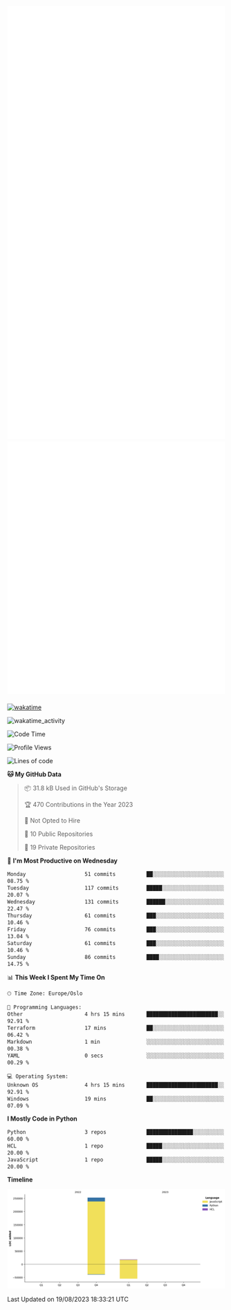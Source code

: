 ![Metrics](/metrics.svg)![Additional metrics](metrics.additional.svg)
----------------------------------------------------------------------------------------------------------------------------------------------------

[![wakatime](https://wakatime.com/badge/user/139c3dc8-b99d-475a-b6b4-e7663d03add8.svg)](https://wakatime.com/@139c3dc8-b99d-475a-b6b4-e7663d03add8)

![wakatime_activity](https://wakatime.com/share/@merca/d0fb6363-0f77-40ae-9525-9b9347ed2e36.svg)

<!--START_SECTION:waka-->
![Code Time](http://img.shields.io/badge/Code%20Time-6%2C742%20hrs%2044%20mins-blue)

![Profile Views](http://img.shields.io/badge/Profile%20Views-0-blue)

![Lines of code](https://img.shields.io/badge/From%20Hello%20World%20I%27ve%20Written-270.4%20thousand%20lines%20of%20code-blue)

**🐱 My GitHub Data** 

> 📦 31.8 kB Used in GitHub's Storage 
 > 
> 🏆 470 Contributions in the Year 2023
 > 
> 🚫 Not Opted to Hire
 > 
> 📜 10 Public Repositories 
 > 
> 🔑 19 Private Repositories 
 > 
📅 **I'm Most Productive on Wednesday** 

```text
Monday                   51 commits          ██░░░░░░░░░░░░░░░░░░░░░░░   08.75 % 
Tuesday                  117 commits         █████░░░░░░░░░░░░░░░░░░░░   20.07 % 
Wednesday                131 commits         ██████░░░░░░░░░░░░░░░░░░░   22.47 % 
Thursday                 61 commits          ███░░░░░░░░░░░░░░░░░░░░░░   10.46 % 
Friday                   76 commits          ███░░░░░░░░░░░░░░░░░░░░░░   13.04 % 
Saturday                 61 commits          ███░░░░░░░░░░░░░░░░░░░░░░   10.46 % 
Sunday                   86 commits          ████░░░░░░░░░░░░░░░░░░░░░   14.75 % 
```


📊 **This Week I Spent My Time On** 

```text
🕑︎ Time Zone: Europe/Oslo

💬 Programming Languages: 
Other                    4 hrs 15 mins       ███████████████████████░░   92.91 % 
Terraform                17 mins             ██░░░░░░░░░░░░░░░░░░░░░░░   06.42 % 
Markdown                 1 min               ░░░░░░░░░░░░░░░░░░░░░░░░░   00.38 % 
YAML                     0 secs              ░░░░░░░░░░░░░░░░░░░░░░░░░   00.29 % 

💻 Operating System: 
Unknown OS               4 hrs 15 mins       ███████████████████████░░   92.91 % 
Windows                  19 mins             ██░░░░░░░░░░░░░░░░░░░░░░░   07.09 % 
```

**I Mostly Code in Python** 

```text
Python                   3 repos             ███████████████░░░░░░░░░░   60.00 % 
HCL                      1 repo              █████░░░░░░░░░░░░░░░░░░░░   20.00 % 
JavaScript               1 repo              █████░░░░░░░░░░░░░░░░░░░░   20.00 % 
```



**Timeline**

![Lines of Code chart](https://raw.githubusercontent.com/merca/merca/current/assets/bar_graph.png)


 Last Updated on 19/08/2023 18:33:21 UTC
<!--END_SECTION:waka-->

